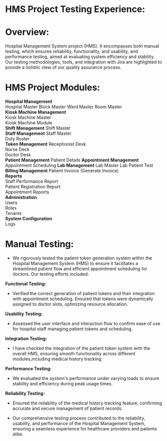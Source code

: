 # HMS Project Testing Experience:
# Overview:
Hospital Management System project (HMS). It encompasses both manual testing, which ensures reliability, functionality, and usability, and performance testing, aimed at evaluating system efficiency and stability. Our testing methodologies, tools, and integration with Jira are highlighted to provide a holistic view of our quality assurance process.
# HMS Project Modules:
**Hospital Management**<br>
  Hospital Master
  Block Master
  Ward Master
  Room Master<br>
**Kiosk Machine Management**<br>
  Kiosk Machine Master<br>
  Kiosk Machine Module<br>
**Shift Management**
  Shift Master<br>
**Staff Management**
  Staff Master<br>
  Duty Roster<br>
**Token Management**
  Receptionist Desk<br>
  Nurse Deck<br>
  Doctor Desk<br>
**Patient Management**
  Patient Details
**Appointment Management**
  Appointment Scheduling
**Lab Management**
  Lab Master
  Lab Patient Test
**Billing Management**
  Patient Invoice (Generate Invoice)<br>
**Reports**<br>
  Staff Performance Report<br>
  Patient Registration Report<br>
  Appointment Reports<br>
**Administration**<br>
  Users<br>
  Roles<br>
  Tenants<br>
**System Configuration**<br>
  Logs<br>
# Manual Testing:
* We rigorously tested the patient token generation system within the Hospital Management System (HMS) to ensure it facilitates a streamlined
  patient flow and efficient appointment scheduling for doctors. Our testing efforts included:

**Functional Testing:**<br>
  * Verified the correct generation of patient tokens and their integration with appointment scheduling. Ensured that tokens were dynamically 
  assigned to doctor slots, optimizing resource allocation.
  
**Usability Testing:**<br>
  * Assessed the user interface and interaction flow to confirm ease of use for hospital staff managing patient tokens and scheduling.

**Integration Testing:**<br>
  * I have checked the integration of the patient token system with the overall HMS, ensuring smooth functionality across different modules,including medical history tracking.

**Performance Testing:**<br>
  * We evaluated the system's performance under varying loads to ensure stability and efficiency during peak usage times.

**Reliability Testing:**<br>
  * Ensured the reliability of the medical history tracking feature, confirming accurate and secure management of patient records.
  
  * Our comprehensive testing process contributed to the reliability, usability, and performance of the Hospital Management System, ensuring a 
  seamless experience for healthcare providers and patients alike.




